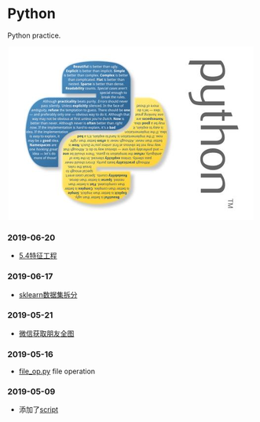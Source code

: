 # Python
Python practice.

<p align='center'>
<img src='bg.png'>
</p>


### 2019-06-20

- [5.4特征工程](./projects/handbook/05_4_1.py)

### 2019-06-17

- [sklearn数据集拆分](./projects/handbook/05_3_2.py)

### 2019-05-21

- [微信获取朋友全图](./script/wechat_friends.py)

### 2019-05-16

- [file_op.py](./script/file_op.py)
    file operation

### 2019-05-09

- 添加了[script](./script)
